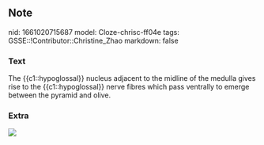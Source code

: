 ## Note
nid: 1661020715687
model: Cloze-chrisc-ff04e
tags: GSSE::!Contributor::Christine_Zhao
markdown: false

### Text
<div>
  <div>
    <div>
      <div>
        <div>
          The {{c1::hypoglossal}} nucleus adjacent to the midline
          of the medulla gives rise to the {{c1::hypoglossal}}
          nerve fibres which pass ventrally to emerge between the
          pyramid and olive.
        </div>
      </div>
    </div>
  </div>
</div>

### Extra
<img src="Screen%20Shot%202021-08-11%20at%208.37.53%20pm.png">
